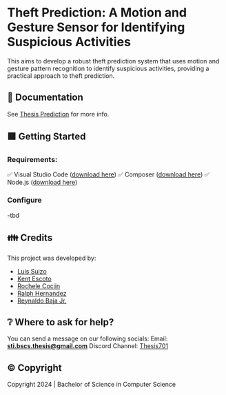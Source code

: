 # Theft Prediction: A Motion and Gesture Sensor for Identifying Suspicious Activities
This aims to develop a robust theft prediction system that uses motion and gesture pattern recognition to identify suspicious activities, providing a practical approach to theft prediction.

## 📖 Documentation 
See [Thesis Prediction](https://drive.google.com/file/d/13JfqGKbeYx3t3D2HC0iH9tSk4r64igUF/view?usp=sharing) for more info.

## 🟩 Getting Started 
### Requirements:
✅ Visual Studio Code ([download here](https://code.visualstudio.com/))
✅ Composer ([download here](https://getcomposer.org/))
✅ Node.js ([download here]([https://code.visualstudio.com/](https://nodejs.org/en)))

### Configure
-tbd

## 👪 Credits
This project was developed by:
- [Luis Suizo](https://github.com/evander092002)
- [Kent Escoto](https://github.com/KJLEscoto)
- [Rochele Cocjin](https://github.com/iochel)
- [Ralph Hernandez](https://github.com/yourboiralph)
- [Reynaldo Baja Jr.](https://github.com/rey-cloud)

## ❔ Where to ask for help?
You can send a message on our following socials:
Email: **sti.bscs.thesis@gmail.com**
Discord Channel: [Thesis701](https://discord.gg/CBUbE33zPF)

## ©️ Copyright
Copyright 2024 | Bachelor of Science in Computer Science


